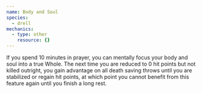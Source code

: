 ```yaml
---
name: Body and Soul
species:
  - drell
mechanics:
  - type: other
    resource: {}
---
```

If you spend 10 minutes in prayer, you can mentally focus your body and soul into a true Whole. The next time you are
reduced to 0 hit points but not killed outright, you gain advantage on all death saving throws until you are
stabilized or regain hit points, at which point you cannot benefit from this feature again until you finish a long rest.

